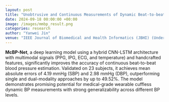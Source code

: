 ```yaml
---
layout: post
title: "Unobtrusive and Continuous Measurements of Dynamic Beat-to-beat Blood Pressure Using Multimodal Physiological Signals"
date: 2024-09-18 00:00:00 +00:00
image: /images/mmbp_result.png
categories: research
author: "Yanwei Jin"
venue: "IEEE Journal of Biomedical and Health Informatics (JBHI) (Under Review)"
---
```

**McBP-Net**, a deep learning model using a hybrid CNN-LSTM architecture with multimodal signals (PPG, IPG, ECG, and temperature) and handcrafted features, significantly improves the accuracy of continuous beat-to-beat blood pressure estimation. Validated on 23 subjects, it achieves mean absolute errors of 4.19 mmHg (SBP) and 2.98 mmHg (DBP), outperforming single and dual-modality approaches by up to 49.52%. The model demonstrates promising potential for medical-grade wearable cuffless dynamic BP measurements with strong generalizability across different BP levels.
